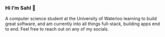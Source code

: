 <h3>Hi I’m Sahl 👋</h3>

<p> A computer science student at the University of Waterloo learning to build great software, and am currently into all things full-stack, building apps end to end. Feel free to reach out on any of my socials.</p> 
